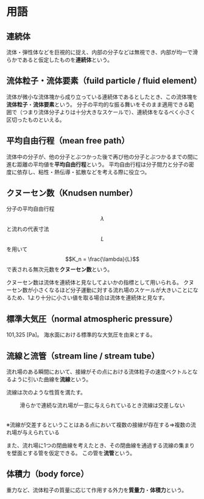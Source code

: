 # 用語

## 連続体

流体・弾性体などを巨視的に捉え、内部の分子などは無視でき、内部が均一で滑らかであると仮定したものを**連続体**という。

## 流体粒子・流体要素（fuild particle / fluid element）

流体が微小な流体塊から成り立っている連続体であるとしたとき、この流体塊を**流体粒子**・**流体要素**という。
分子の平均的な振る舞いをそのまま適用できる範囲で（つまり流体分子よりは十分大きなスケールで）、連続体をなるべく小さく区切ったものといえる。

## 平均自由行程（mean free path）

流体中の分子が、他の分子とぶつかった後で再び他の分子とぶつかるまでの間に進む距離の平均値を**平均自由行程**という。
平均自由行程は分子間力と分子の密度に依存し、粘性・熱伝導・拡散などを考える際に役立つ。

## クヌーセン数（Knudsen number）

分子の平均自由行程 $$\lambda$$ と流れの代表寸法 $$L$$ を用いて $$K_n = \frac{\lambda}{L}$$ で表される無次元数を**クヌーセン数**という。

クヌーセン数は流体を連続体と見なしてよいかの指標として用いられる。
クヌーセン数が小さくなるほど分子運動に対する流れ場のスケールが大きいことになるため、1より十分に小さい値を取る場合は流体を連続体と見なす。

## 標準大気圧（normal atmospheric pressure）

101,325 [Pa]。
海水面における標準的な大気圧を由来とする。

## 流線と流管（stream line / stream tube）

流れ場のある瞬間において、接線がその点における流体粒子の速度ベクトルとなるように引いた曲線を**流線**という。

流線は次のような性質を満たす。

<center>
滑らかで連続な流れ場が一意に与えられているとき流線は交差しない
</center><br />

※流線が交差するということはある点において複数の接線が存在する⇒複数の流れ場が与えられている

また、流れ場に1つの閉曲線を考えたとき、その閉曲線を通過する流線の集まりを壁面とする管を仮定できる。
この管を**流管**という。

## 体積力（body force）

重力など、流体粒子の質量に応じて作用する外力を**質量力**・**体積力**という。
